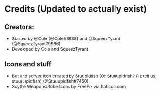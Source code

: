 # Credits (Updated to actually exist)

## Creators:

 - Started by @Cole (@Cole#8888) and @SqueezTyrant (@SqueezTyrant#9986)
 - Developed by Cole and SqueezTyrant

## Icons and stuff

 - Bot and server icon created by Stuupidfish (Or Stuuupidfish? Plz tell us, stuu(u)pidfish) (@Stuuupidfish#7450)
 - Scythe Weapons/Robe Icons by FreePik via flaticon.com